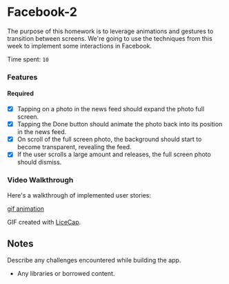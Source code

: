 # Facebook-2
The purpose of this homework is to leverage animations and gestures to transition between screens. We're going to use the techniques from this week to implement some interactions in Facebook.

Time spent: `10`

### Features

#### Required

- [x] Tapping on a photo in the news feed should expand the photo full screen.
- [x] Tapping the Done button should animate the photo back into its position in the news feed.
- [x] On scroll of the full screen photo, the background should start to become transparent, revealing the feed.
- [x] If the user scrolls a large amount and releases, the full screen photo should dismiss.

### Video Walkthrough 

Here's a walkthrough of implemented user stories:

[gif animation](facebook2.gif)

GIF created with [LiceCap](http://www.cockos.com/licecap/).

## Notes

Describe any challenges encountered while building the app.

* Any libraries or borrowed content.
